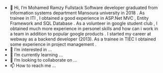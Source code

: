 - 👋 Hi, I’m Mohamed Ramzy Fullstack Software developer  graduated from information systems department Mansoura university in 2018 . As trainee in ITI , 
I obtained a good experience in ASP.Net MVC , Entity Framework and SQL Database . As a volunteer in google student club , I obtained much more experience in personel 
skills and how can i work in a team in addition to popular google products . I started my career at webway as a backend developer (2013). As a trainee in TIEC
I obtained some experience in project management .    
- 👀 I’m interested in ...
- 🌱 I’m currently learning ...
- 💞️ I’m looking to collaborate on ...
- 📫 How to reach me ...

<!---
MohamedRamzy994/MohamedRamzy994 is a ✨ special ✨ repository because its `README.md` (this file) appears on your GitHub profile.
You can click the Preview link to take a look at your changes.
--->

